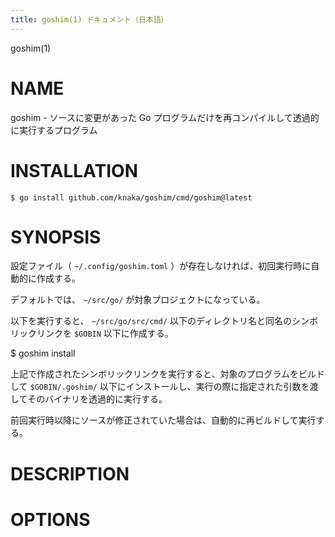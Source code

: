 ```yaml
---
title: goshim(1) ドキュメント（日本語）
---
```


goshim(1)

# NAME

goshim - ソースに変更があった Go プログラムだけを再コンパイルして透過的に実行するプログラム

# INSTALLATION

```
$ go install github.com/knaka/goshim/cmd/goshim@latest
```

# SYNOPSIS

設定ファイル（ `~/.config/goshim.toml` ）が存在しなければ、初回実行時に自動的に作成する。

デフォルトでは、 `~/src/go/` が対象プロジェクトになっている。

以下を実行すると、 `~/src/go/src/cmd/` 以下のディレクトリ名と同名のシンボリックリンクを `$GOBIN` 以下に作成する。

  $ goshim install

上記で作成されたシンボリックリンクを実行すると、対象のプログラムをビルドして `$GOBIN/.goshim/` 以下にインストールし、実行の際に指定された引数を渡してそのバイナリを透過的に実行する。

前回実行時以降にソースが修正されていた場合は、自動的に再ビルドして実行する。

# DESCRIPTION

# OPTIONS
